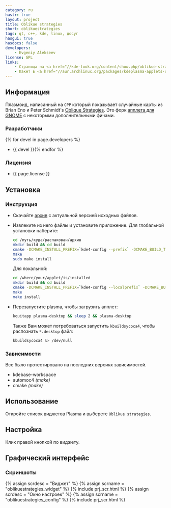```yaml
---
category: ru
hastr: true
layout: project
title: Oblikue strategies
short: oblikuestrategies
tags: qt, c++, kde, linux, досуг
hasgui: true
hasdocs: false
developers:
    - Evgeniy Alekseev
license: GPL
links:
    - Страница на <a href="//kde-look.org/content/show.php/oblikue-strategies?content=160503" title="kde-look">kde-look.org</a>
    - Пакет в <a href="//aur.archlinux.org/packages/kdeplasma-applets-oblikuestrategies" title="AUR">AUR</a>
---
```

<!-- info block -->
## <a href="#info" class="anchor" id="info"><span class="octicon octicon-link"></span></a>Информация

Плазмоид, написанный на `CPP` который показывает случайные карты из Brian Eno и Peter Schmidt's [Oblique Strategies](//en.wikipedia.org/wiki/Oblique_strategies "Wiki"). Это форк [апплета для GNOME](//gnome-look.org/content/show.php/Oblique+Strategies?content=78405 "gnome-look") с некоторыми дополнительными фичами.

### <a href="#devel" class="anchor" id="devel"><span class="octicon octicon-link"></span></a>Разработчики

{% for devel in page.developers %}
* {{ devel }}{% endfor %}

### <a href="#license" class="anchor" id="license"><span class="octicon octicon-link"></span></a>Лицензия

* {{ page.license }}

<!-- end of info block -->

<!-- install block -->
## <a href="#install" class="anchor" id="install"><span class="octicon octicon-link"></span></a>Установка

### <a href="#instruction" class="anchor" id="instruction"><span class="octicon octicon-link"></span></a>Инструкция

* Скачайте [архив](//github.com/arcan1s/oblikuestrategies/releases "GitHub") с актуальной версией исходных файлов.
* Извлеките из него файлы и установите приложение. Для глобальной установки наберите:

    ```bash
    cd /путь/куда/распакован/архив
    mkdir build && cd build
    cmake -DCMAKE_INSTALL_PREFIX=`kde4-config --prefix` -DCMAKE_BUILD_TYPE=Release ../
    make
    sudo make install
    ```

    Для локальной:

    ```bash
    cd /where/your/applet/is/installed
    mkdir build && cd build
    cmake -DCMAKE_INSTALL_PREFIX=`kde4-config --localprefix` -DCMAKE_BUILD_TYPE=Release ../
    make
    make install
    ```

* Перезапустите plasma, чтобы загрузить апплет:

    ```bash
    kquitapp plasma-desktop && sleep 2 && plasma-desktop
    ```

    Также Вам может потребоваться запустить `kbuildsycoca4`, чтобы распознать `*.desktop` файл:

    ```bash
    kbuildsycoca4 &> /dev/null
    ```

### <a href="#dependencies" class="anchor" id="dependencies"><span class="octicon octicon-link"></span></a>Зависимости

Все было протестировано на последних версиях зависимостей.

* kdebase-workspace
* automoc4 *(make)*
* cmake *(make)*

<!-- end of install block -->

<!-- howto block -->
## <a href="#howto" class="anchor" id="howto"><span class="octicon octicon-link"></span></a>Использование

Откройте список виджетов Plasma и выберете `Oblikue strategies`.

<!-- end of howto block -->

<!-- config block -->
## <a href="#config" class="anchor" id="config"><span class="octicon octicon-link"></span></a>Настройка

Клик правой кнопкой по виджету.

<!-- end of config block -->

<!-- gui block -->
## <a href="#gui" class="anchor" id="gui"><span class="octicon octicon-link"></span></a>Графический интерфейс

### <a href="#screenshots" class="anchor" id="screenshots"><span class="octicon octicon-link"></span></a>Скриншоты

<div class="thumbnails">
  {% assign scrdesc = "Виджет" %}
  {% assign scrname = "oblikuestrategies_widget" %}
  {% include prj_scr.html %}
  {% assign scrdesc = "Окно настроек" %}
  {% assign scrname = "oblikuestrategies_config" %}
  {% include prj_scr.html %}
</div>
<!-- end of gui block -->
